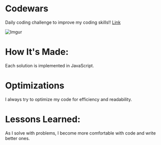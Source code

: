 # Codewars
Daily coding challenge to improve my coding skills!! [Link](https://www.codewars.com/users/sloth30799)

![Imgur](https://i.imgur.com/YBGrdzh.jpg)

# How It's Made:
Each solution is implemented in JavaScript.

# Optimizations
I always try to optimize my code for efficiency and readability.

# Lessons Learned:
As I solve with problems, I become more comfortable with code and write better ones.
